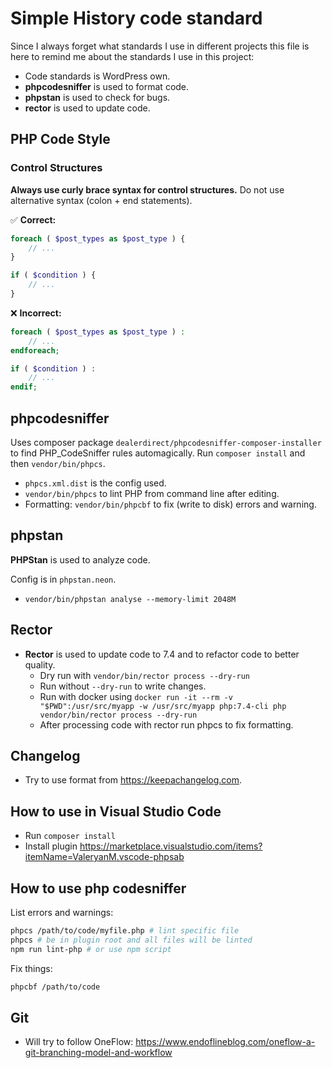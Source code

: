 # Simple History code standard

Since I always forget what standards I use in different projects this file is here to remind me about the standards I use in this project:

-   Code standards is WordPress own.
-   **phpcodesniffer** is used to format code.
-   **phpstan** is used to check for bugs.
-   **rector** is used to update code.

## PHP Code Style

### Control Structures

**Always use curly brace syntax for control structures.** Do not use alternative syntax (colon + end statements).

✅ **Correct:**

```php
foreach ( $post_types as $post_type ) {
    // ...
}

if ( $condition ) {
    // ...
}
```

❌ **Incorrect:**

```php
foreach ( $post_types as $post_type ) :
    // ...
endforeach;

if ( $condition ) :
    // ...
endif;
```

## phpcodesniffer

Uses composer package `dealerdirect/phpcodesniffer-composer-installer` to find PHP_CodeSniffer rules automagically. Run `composer install` and then `vendor/bin/phpcs`.

-   `phpcs.xml.dist` is the config used.
-   `vendor/bin/phpcs` to lint PHP from command line after editing.
-   Formatting:
    `vendor/bin/phpcbf` to fix (write to disk) errors and warning.

## phpstan

**PHPStan** is used to analyze code.

Config is in `phpstan.neon`.

-   `vendor/bin/phpstan analyse --memory-limit 2048M`

## Rector

-   **Rector** is used to update code to 7.4 and to refactor code to better quality.
    -   Dry run with `vendor/bin/rector process --dry-run`
    -   Run without `--dry-run` to write changes.
    -   Run with docker using `docker run -it --rm -v "$PWD":/usr/src/myapp -w /usr/src/myapp php:7.4-cli php vendor/bin/rector process --dry-run`
    -   After processing code with rector run phpcs to fix formatting.

## Changelog

-   Try to use format from https://keepachangelog.com.

## How to use in Visual Studio Code

-   Run `composer install`
-   Install plugin https://marketplace.visualstudio.com/items?itemName=ValeryanM.vscode-phpsab

## How to use php codesniffer

List errors and warnings:

```bash
phpcs /path/to/code/myfile.php # lint specific file
phpcs # be in plugin root and all files will be linted
npm run lint-php # or use npm script
```

Fix things:

```bash
phpcbf /path/to/code
```

## Git

-   Will try to follow OneFlow:
    https://www.endoflineblog.com/oneflow-a-git-branching-model-and-workflow
